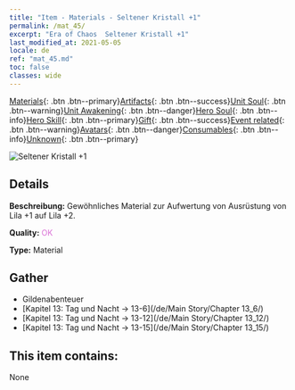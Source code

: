 ```yaml
---
title: "Item - Materials - Seltener Kristall +1"
permalink: /mat_45/
excerpt: "Era of Chaos  Seltener Kristall +1"
last_modified_at: 2021-05-05
locale: de
ref: "mat_45.md"
toc: false
classes: wide
---
```

 [Materials](/ItemsDE/){: .btn .btn--primary}[Artifacts](/ItemsDE/Artifacts/){: .btn .btn--success}[Unit Soul](/ItemsDE/UnitSoul/){: .btn .btn--warning}[Unit Awakening](/ItemsDE/UnitAwakening/){: .btn .btn--danger}[Hero Soul](/ItemsDE/HeroSoul/){: .btn .btn--info}[Hero Skill](/ItemsDE/HeroSkill/){: .btn .btn--primary}[Gift](/ItemsDE/Gift/){: .btn .btn--success}[Event related](/ItemsDE/Events/){: .btn .btn--warning}[Avatars](/ItemsDE/Avatars/){: .btn .btn--danger}[Consumables](/ItemsDE/Consumables/){: .btn .btn--info}[Unknown](/ItemsDE/Unknown/){: .btn .btn--primary}

 ![Seltener Kristall +1](/images/t/i_cailiao_shuijing2.png)

## Details
 **Beschreibung:** Gewöhnliches Material zur Aufwertung von Ausrüstung von Lila +1 auf Lila +2.

 **Quality:** <span style="color: #DA70D6">OK</span>

 **Type:** Material

## Gather

*    Gildenabenteuer 
*    [Kapitel 13: Tag und Nacht -> 13-6](/de/Main Story/Chapter 13_6/) 
*    [Kapitel 13: Tag und Nacht -> 13-12](/de/Main Story/Chapter 13_12/) 
*    [Kapitel 13: Tag und Nacht -> 13-15](/de/Main Story/Chapter 13_15/) 

## This item contains:

  None

